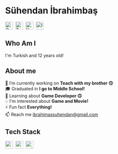 # Sühendan İbrahimbaş

<a href="mailto:Sühendan İbrahimbaş@gmail.com" target="_blank"><img src="https://img.shields.io/badge/Gmail-D14836?style=flat&logo=gmail&logoColor=white" alt="Gmail Badge" height="25"></a>&nbsp;
<a href="https://twitter.com/ben_suhendan" target="_blank"><img src="https://img.shields.io/badge/Twitter-1DA1F2?style=flat&logo=twitter&logoColor=white" alt="Twitter Badge" height="25"></a>&nbsp;
<a href="https://www.youtube.com/c/ben.suhendan" target="_blank"><img src="https://img.shields.io/badge/YouTube-FF0000?style=flat&logo=youtube&logoColor=white" alt="YouTube Badge" height="25"></a>&nbsp;
<a href="https://www.instagram.com/ben.suhendan" target="_blank"><img src="https://img.shields.io/badge/Instagram-E4405F?style=flat&logo=instagram&logoColor=white" alt="Instagram Badge" height="25"></a>&nbsp;

## Who Am I
I'm Turkish and 12 years old!

## About me
🔭&nbsp;I’m currently working on **Teach with my brother 🙃**
<br/>🎓&nbsp;Graduated in **I go to Middle School!**
<br/>🌱&nbsp;Learning about **Game Developer 🙃**
<br/>💡&nbsp;I'm interested about **Game and Movie!**
<br/>⚡&nbsp;Fun fact **Everything!**
<br/>📫&nbsp;Reach me [ibrahimassuhendan@gmail.com](mailto:ibrahimassuhendan@gmail.com)

## Tech Stack
<img src="https://img.shields.io/badge/C++-05122A?style=flat&logo=c%2B%2B&" alt="c++ Badge" height="25">&nbsp;
<img src="https://img.shields.io/badge/Csharp-05122A?style=flat&logo=csharp" alt="csharp Badge" height="25">&nbsp;
<img src="https://img.shields.io/badge/Unity-05122A?style=flat&logo=unity" alt="unity Badge" height="25">&nbsp;

